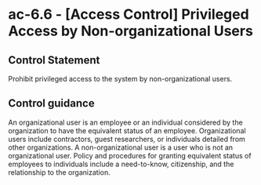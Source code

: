 # ac-6.6 - \[Access Control\] Privileged Access by Non-organizational Users

## Control Statement

Prohibit privileged access to the system by non-organizational users.

## Control guidance

An organizational user is an employee or an individual considered by the organization to have the equivalent status of an employee. Organizational users include contractors, guest researchers, or individuals detailed from other organizations. A non-organizational user is a user who is not an organizational user. Policy and procedures for granting equivalent status of employees to individuals include a need-to-know, citizenship, and the relationship to the organization.
